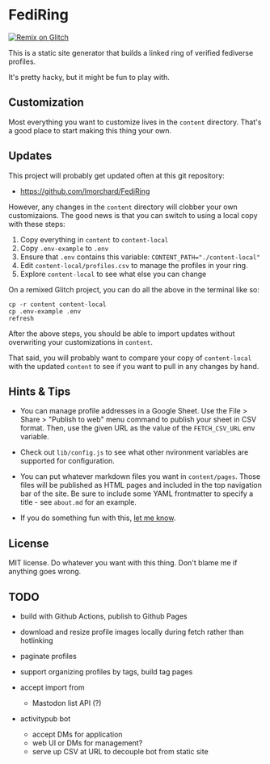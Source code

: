 # FediRing

[![Remix on Glitch](https://cdn.glitch.com/2703baf2-b643-4da7-ab91-7ee2a2d00b5b%2Fremix-button.svg)](https://glitch.com/edit/#!/import/github/lmorchard/fediring)

This is a static site generator that builds a linked ring of verified fediverse profiles.

It's pretty hacky, but it might be fun to play with.

## Customization

Most everything you want to customize lives in the `content` directory. That's a good place to start making this thing your own.

## Updates

This project will probably get updated often at this git repository:

- https://github.com/lmorchard/FediRing

However, any changes in the `content` directory will clobber your own customizaions. The good news is that you can switch to using a local copy with these steps:

1. Copy everything in `content` to `content-local`
1. Copy `.env-example` to `.env` 
2. Ensure that `.env` contains this variable: `CONTENT_PATH="./content-local"`
1. Edit `content-local/profiles.csv` to manage the profiles in your ring.
1. Explore `content-local` to see what else you can change

On a remixed Glitch project, you can do all the above in the terminal like so:

```
cp -r content content-local
cp .env-example .env
refresh
```

After the above steps, you should be able to import updates without overwriting your customizations in `content`.

That said, you will probably want to compare your copy of `content-local` with the updated `content` to see if you want to pull in any changes by hand.

## Hints & Tips

- You can manage profile addresses in a Google Sheet. Use the File > Share > "Publish to web" menu command to publish your sheet in CSV format. Then, use the given URL as the value of the `FETCH_CSV_URL` env variable.

- Check out `lib/config.js` to see what other nvironment variables are supported for configuration.

- You can put whatever markdown files you want in `content/pages`. Those files will be published as HTML pages and included in the top navigation bar of the site. Be sure to include some YAML frontmatter to specify a title - see `about.md` for an example.

- If you do something fun with this, [let me know](https://lmorchard.com).

## License

MIT license. Do whatever you want with this thing. Don't blame me if anything goes wrong.

## TODO

- build with Github Actions, publish to Github Pages

- download and resize profile images locally during fetch rather than hotlinking

- paginate profiles

- support organizing profiles by tags, build tag pages

- accept import from
  - Mastodon list API (?)

- activitypub bot
  - accept DMs for application
  - web UI or DMs for management?
  - serve up CSV at URL to decouple bot from static site
